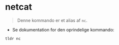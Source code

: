 # netcat

> Denne kommando er et alias af `nc`.

- Se dokumentation for den oprindelige kommando:

`tldr nc`
